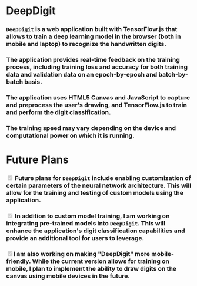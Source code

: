 # DeepDigit

    
### `DeepDigit` is a web application built with TensorFlow.js that allows to train a deep learning model in the browser (both in mobile and laptop) to recognize the handwritten digits.

### The application provides real-time feedback on the training process, including training loss and accuracy for both training data and validation data on an epoch-by-epoch and batch-by-batch basis.

### The application uses HTML5 Canvas and JavaScript to capture and preprocess the user's drawing, and TensorFlow.js to train and perform the digit classification.

### The training speed may vary depending on the device and computational power on which it is running.

# Future Plans

###  <input type="checkbox" disabled checked/> Future plans for `DeepDigit` include enabling customization of certain parameters of the neural network architecture. This will allow for the training and testing of custom models using the application.

### <input type="checkbox" disabled checked/> In addition to custom model training, I am working on integrating pre-trained models into `DeepDigit`. This will enhance the application's digit classification capabilities and provide an additional tool for users to leverage.

### <input type="checkbox" disabled checked/>I am also working on making "DeepDigit" more mobile-friendly. While the current version allows for training on mobile, I plan to implement the ability to draw digits on the canvas using mobile devices in the future.